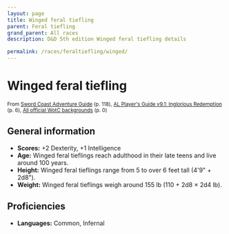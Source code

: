```yaml
---
layout: page
title: Winged feral tiefling
parent: Feral tiefling
grand_parent: All races
description: D&D 5th edition Winged feral tiefling details

permalink: /races/feraltiefling/winged/
---
```


# Winged feral tiefling

<small>From <a target="_blank" href="https://dnd.wizards.com/products/tabletop-games/rpg-products/sc-adventurers-guide">Sword Coast Adventure Guide</a> (p. 118), <a target="_blank" href="https://www.dmsguild.com/product/208178">AL Player's Guide v9.1: Inglorious Redemption</a> (p. 6), <a target="_blank" href="https://flapkan.com/faq#What-is-the-source-All-official-WotC-backgrounds-and-how-does-it-work">All official WotC backgrounds</a> (p. 0)</small>


## General information

- **Scores:** +2 Dexterity, +1 Intelligence
- **Age:** Winged feral tieflings reach adulthood in their late teens and live around 100 years.
- **Height:** Winged feral tieflings range from 5 to over 6 feet tall (4'9" + 2d8").
- **Weight:** Winged feral tieflings weigh around 155 lb (110 + 2d8 × 2d4 lb).

## Proficiencies

- **Languages:** Common, Infernal